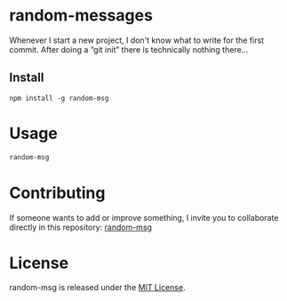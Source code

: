 # random-messages

Whenever I start a new project, I don't know what to write for the first commit. After doing a “git init” there is technically nothing there...

## Install

```npm
npm install -g random-msg
```

# Usage

```bash
random-msg
```

# Contributing
If someone wants to add or improve something, I invite you to collaborate directly in this repository: [random-msg](git@github.com:rctf17/random-messages.git)

# License
random-msg is released under the [MIT License](https://opensource.org/licenses/MIT).
